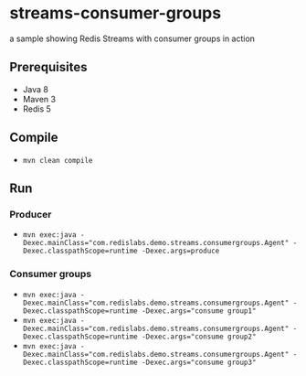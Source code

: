 # streams-consumer-groups
a sample showing Redis Streams with consumer groups in action

## Prerequisites

- Java 8
- Maven 3
- Redis 5

## Compile

- `mvn clean compile`

## Run

### Producer

- `mvn exec:java -Dexec.mainClass="com.redislabs.demo.streams.consumergroups.Agent" -Dexec.classpathScope=runtime -Dexec.args=produce`

### Consumer groups

- `mvn exec:java -Dexec.mainClass="com.redislabs.demo.streams.consumergroups.Agent" -Dexec.classpathScope=runtime -Dexec.args="consume group1"`
- `mvn exec:java -Dexec.mainClass="com.redislabs.demo.streams.consumergroups.Agent" -Dexec.classpathScope=runtime -Dexec.args="consume group2"`
- `mvn exec:java -Dexec.mainClass="com.redislabs.demo.streams.consumergroups.Agent" -Dexec.classpathScope=runtime -Dexec.args="consume group3"`

